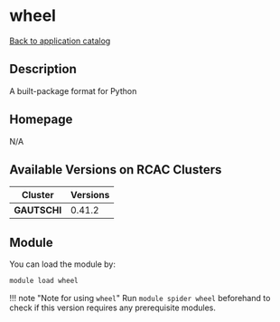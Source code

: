 # wheel

[Back to application catalog](../app_catalog.md)

## Description

A built-package format for Python

## Homepage

N/A

## Available Versions on RCAC Clusters

|Cluster|Versions|
|---|---|
**GAUTSCHI**|0.41.2

## Module

You can load the module by:

```bash
module load wheel
```

!!! note "Note for using `wheel`"
    Run `module spider wheel` beforehand to check if this version requires any prerequisite modules.
